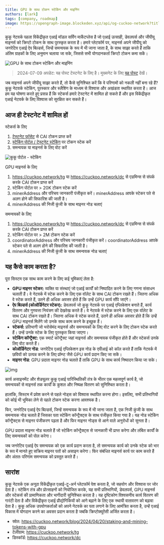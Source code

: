 ```yaml
---
title: GPU के साथ टोकन स्टेकिंग और माइनिंग
authors: [lark]
tags: [company, roadmap]
image: https://opengraph-image.blockeden.xyz/api/og-cuckoo-network?title=GPU%20%E0%A4%95%E0%A5%87%20%E0%A4%B8%E0%A4%BE%E0%A4%A5%20%E0%A4%9F%E0%A5%8B%E0%A4%95%E0%A4%A8%20%E0%A4%B8%E0%A5%8D%E0%A4%9F%E0%A5%87%E0%A4%95%E0%A4%BF%E0%A4%82%E0%A4%97%20%E0%A4%94%E0%A4%B0%20%E0%A4%AE%E0%A4%BE%E0%A4%87%E0%A4%A8%E0%A4%BF%E0%A4%82%E0%A4%97
---
```


कुकू नेटवर्क पहला विकेंद्रीकृत एआई मॉडल सर्विंग मार्केटप्लेस है जो एआई उत्साही, डेवलपर्स और जीपीयू माइनर्स को क्रिप्टो टोकन के साथ पुरस्कृत करता है। हमारे प्लेटफॉर्म पर, माइनर्स अपने जीपीयू को जनरेटिव एआई ऐप बिल्डर्स, जिन्हें समन्वयक के रूप में भी जाना जाता है, के साथ साझा करते हैं ताकि अंतिम ग्राहकों के लिए अनुमान चलाया जा सके, जिससे सभी योगदानकर्ता क्रिप्टो टोकन कमा सकें।

![GPU के साथ टोकन स्टेकिंग और माइनिंग](https://cuckoo-network.b-cdn.net/staking-and-mining-tokens.webp "GPU के साथ टोकन स्टेकिंग और माइनिंग")

> 2024-07-09 अपडेट: यह पोस्ट टेस्टनेट के लिए है। मुख्यनेट के लिए [यह पोस्ट](/blog/2024/07/15/cuckoo-network-mining-gpu-july-2024) देखें।

जब माइनर्स अपने जीपीयू साझा करते हैं, तो कैसे सुनिश्चित करें कि वे परिणामों को नकली नहीं बना रहे हैं? कुकू नेटवर्क स्टेकिंग, पुरस्कार और स्लैशिंग के माध्यम से विश्वास और अखंडता स्थापित करता है। आज हम यह घोषणा करते हुए प्रसन्न हैं कि स्टेकर्स हमारे टेस्टनेट में शामिल हो सकते हैं और इस विकेंद्रीकृत एआई नेटवर्क के लिए विश्वास को सुरक्षित कर सकते हैं।

## **आज ही टेस्टनेट में शामिल हों**

स्टेकर्स के लिए

1. [टेस्टनेट फॉसेट](https://cuckoo.network/portal/faucet) से CAI टोकन प्राप्त करें
2. [स्टेकिंग पोर्टल / टेस्टनेट स्टेकिंग](https://cuckoo.network/portal/staking/testnet) पर टोकन स्टेक करें
3. समन्वयक या माइनर्स के लिए वोट करें

![कुकू पोर्टल - स्टेकिंग](https://cuckoo-network.b-cdn.net/staking-portal-screenshot.webp "कुकू पोर्टल - स्टेकिंग")

GPU माइनर्स के लिए

1. https://cuckoo.network/tg या https://cuckoo.network/dc से एडमिन्स से संपर्क करके CAI टोकन प्राप्त करें
2. स्टेकिंग पोर्टल पर > 20K टोकन स्टेक करें
3. minerAddress और परिचय जानकारी पंजीकृत करें। minerAddress आपके स्टेकर पते से अलग होने की सिफारिश की जाती है।
4. minerAddress की निजी कुंजी के साथ माइनर नोड चलाएं

समन्वयकों के लिए

1. https://cuckoo.network/tg या https://cuckoo.network/dc से एडमिन्स से संपर्क करके CAI टोकन प्राप्त करें
2. स्टेकिंग पोर्टल पर > 2M टोकन स्टेक करें
3. coordinatorAddress और परिचय जानकारी पंजीकृत करें। coordinatorAddress आपके स्टेकर पते से अलग होने की सिफारिश की जाती है।
4. minerAddress की निजी कुंजी के साथ समन्वयक नोड चलाएं

## **यह कैसे काम करता है?**

पूरा सिस्टम एक साथ काम करने के लिए कई भूमिकाएं लेता है:

- **GPU माइनर स्टेकर:** व्यक्ति या संस्थाएं जो एआई कार्यों को निष्पादित करने के लिए गणना संसाधन चलाती हैं। वे नेटवर्क में स्टेक करने के लिए एक वॉलेट के साथ CAI टोकन रखते हैं। जितना अधिक वे स्टेक करते हैं, उतने ही अधिक अवसर होते हैं कि उन्हें GPU कार्य सौंपे जाएंगे।
- **ऐप बिल्डर्स (कोऑर्डिनेटर स्टेकर):** डेवलपर्स जो कुकू नेटवर्क पर एआई एप्लिकेशन बनाते हैं, कार्य वितरण और गुणवत्ता नियंत्रण की देखरेख करते हैं। वे नेटवर्क में स्टेक करने के लिए एक वॉलेट के साथ CAI टोकन रखते हैं। जितना अधिक वे स्टेक करते हैं, उतने ही अधिक अवसर होते हैं कि उन्हें GPU माइनर्स मिलेंगे जो उनके साथ काम करने के इच्छुक हैं।
- **स्टेकर्स:** प्रतिभागी जो भरोसेमंद माइनर्स और समन्वयकों के लिए वोट करने के लिए टोकन स्टेक करते हैं। उन्हें उनके स्टेक के लिए पुरस्कृत किया जाएगा।
- **स्टेकिंग कॉन्ट्रैक्ट:** एक स्मार्ट कॉन्ट्रैक्ट जहां माइनर्स और समन्वयक पंजीकृत होते हैं और स्टेकर्स उनके लिए वोट करते हैं।
- **कोऑर्डिनेटर नोड**: जनरेटिव एआई एप्लिकेशन इस नोड के एपीआई को कॉल करते हैं ताकि नेटवर्क में छवियों को उत्पन्न करने के लिए प्रॉम्प्ट जैसे GPU कार्य प्रदान किए जा सकें।
- **माइनर नोड**: GPU प्रदाता माइनर नोड चलाते हैं ताकि GPU के साथ कार्य निष्पादन किया जा सके।

![img](https://cuckoo-network.b-cdn.net/cuckoo-staking@2x.webp)

कार्य असाइनमेंट और शेड्यूलर कुकू एआई पारिस्थितिकी तंत्र के भीतर एक महत्वपूर्ण कार्य है, जो समन्वयकों से माइनर्स तक कार्यों के कुशल और निष्पक्ष वितरण को सुनिश्चित करता है।

हालांकि, सिस्टम में प्रवेश करने से पहले नोड्स को विश्वास स्थापित करना होगा। इसलिए, सभी प्रतिभागियों को कोई भी भूमिका लेने से पहले टोकन स्टेक करना आवश्यक है।

फिर, जनरेटिव एआई ऐप बिल्डर्स, जिन्हें समन्वयक के रूप में भी जाना जाता है, एक निजी कुंजी के साथ समन्वयक नोड चलाते हैं जिसका पता स्टेकिंग कॉन्ट्रैक्ट्स के साथ पंजीकृत किया गया है। यह नोड स्टेकिंग कॉन्ट्रैक्ट्स से माइनर पंजीकरण पढ़ता है और फिर माइनर नोड्स से आने वाले अनुरोधों को सुनता है।

GPU प्रदाता माइनर नोड चलाते हैं जो स्टेकिंग कॉन्ट्रैक्ट्स से जानकारी भी प्राप्त करेगा और लंबित कार्यों के लिए समन्वयकों को पोल करेगा।

जब जनरेटिव एआई ऐप समन्वयक को एक कार्य प्रदान करता है, तो समन्वयक कार्य को उनके स्टेक को भार के रूप में मानते हुए सक्रिय माइनर पतों को असाइन करेगा। फिर संबंधित माइनर्स कार्य पर काम करते हैं और अंततः परिणाम समन्वयक को प्रस्तुत करते हैं।

## **सारांश**

कुकू नेटवर्क एक अनूठा विकेंद्रीकृत एआई-टू-अर्न प्लेटफॉर्म पेश करता है, जो सहयोग और विश्वास पर जोर देता है। स्टेकिंग तंत्र और प्रोत्साहनों को नियोजित करके, यह सभी प्रतिभागियों, डेवलपर्स, GPU माइनर्स और स्टेकर्स की प्रामाणिकता और भागीदारी सुनिश्चित करता है। यह दृष्टिकोण विश्वसनीय कार्य वितरण की गारंटी देता है और विकेंद्रीकृत एआई प्रौद्योगिकियों को आगे बढ़ाने के लिए एक स्थायी वातावरण को बढ़ावा देता है। कुकू अधिक उपयोगकर्ताओं को अपने नेटवर्क का पता लगाने के लिए आमंत्रित करता है, उन्हें एआई विकास में योगदान करने का अवसर प्रदान करता है जबकि क्रिप्टोक्यूरेंसी अर्जित करता है।

- स्रोत: https://cuckoo.network/blog/2024/04/20/staking-and-mining-tokens-with-gpu
- टेलीग्राम: https://cuckoo.network/tg
- डिस्कॉर्ड: https://cuckoo.network/dc
